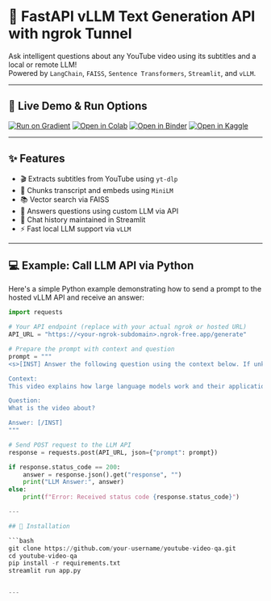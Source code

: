 # 🎥 FastAPI vLLM Text Generation API with ngrok Tunnel

Ask intelligent questions about any YouTube video using its subtitles and a local or remote LLM!  
Powered by `LangChain`, `FAISS`, `Sentence Transformers`, `Streamlit`, and `vLLM`.

---

## 📌 Live Demo & Run Options

[![Run on Gradient](https://img.shields.io/badge/Run_on-Gradient-blue?logo=paperspace)](https://gradient.paperspace.com/)
[![Open in Colab](https://colab.research.google.com/assets/colab-badge.svg)](https://colab.research.google.com/)
[![Open in Binder](https://mybinder.org/badge_logo.svg)](https://mybinder.org/)
[![Open in Kaggle](https://kaggle.com/static/images/open-in-kaggle.svg)](https://www.kaggle.com/)

---

## ✨ Features

- 🎬 Extracts subtitles from YouTube using `yt-dlp`
- 🧠 Chunks transcript and embeds using `MiniLM`
- 📚 Vector search via FAISS
- 🤖 Answers questions using custom LLM via API
- 💬 Chat history maintained in Streamlit
- ⚡ Fast local LLM support via `vLLM`

---
## 💻 Example: Call LLM API via Python

Here's a simple Python example demonstrating how to send a prompt to the hosted vLLM API and receive an answer:

```python
import requests

# Your API endpoint (replace with your actual ngrok or hosted URL)
API_URL = "https://<your-ngrok-subdomain>.ngrok-free.app/generate"

# Prepare the prompt with context and question
prompt = """
<s>[INST] Answer the following question using the context below. If unknown, say you don't know.

Context:
This video explains how large language models work and their applications.

Question:
What is the video about?

Answer: [/INST]
"""

# Send POST request to the LLM API
response = requests.post(API_URL, json={"prompt": prompt})

if response.status_code == 200:
    answer = response.json().get("response", "")
    print("LLM Answer:", answer)
else:
    print(f"Error: Received status code {response.status_code}")

---

## 🧪 Installation

```bash
git clone https://github.com/your-username/youtube-video-qa.git
cd youtube-video-qa
pip install -r requirements.txt
streamlit run app.py


---


